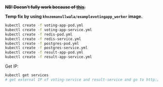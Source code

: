 ~~**NB! Doesn't fully work because of [this](https://github.com/dockersamples/example-voting-app/issues/162#issuecomment-613201534).**~~

**Temp fix by using `khozemanullwala/examplevotingapp_worker` image.**

```bash
kubectl create -f voting-app-pod.yml
kubectl create -f voting-app-service.yml
kubectl create -f redis-pod.yml
kubectl create -f redis-service.yml
kubectl create -f postgres-pod.yml
kubectl create -f postgres-service.yml
kubectl create -f result-app-pod.yml
kubectl create -f result-app-service.yml
```

Get IP:

```bash
kubectl get services
# get external IP of voting-service and result-service and go to http://<external IP>
```
